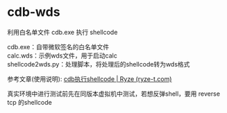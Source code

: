 # cdb-wds
利用白名单文件 cdb.exe 执行 shellcode

cdb.exe：自带微软签名的白名单文件<br>
calc.wds：示例wds文件，用于启动calc<br>
shellcode2wds.py：处理脚本，将处理后的shellcode转为wds格式<br>

参考文章(使用说明): [cdb执行shellcode | Ryze (ryze-t.com)](https://ryze-t.com/2022/03/23/cdb执行shellcode/)

真实环境中进行测试前先在同版本虚拟机中测试，若想反弹shell，要用 reverse tcp 的shellcode
